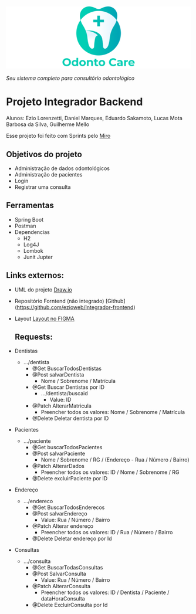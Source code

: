 ![Odontoclinica](https://github.com/ezioweb/Integrador-backend/blob/5d35cc34bf7878987816f46715d7231f3def71da/odonto-grupo1/src/main/resources/image/Header-logo.png) 

*Seu sistema completo para consultório odontológico*
# Projeto Integrador Backend 
Alunos: Ezio Lorenzetti, Daniel Marques, Eduardo Sakamoto, Lucas Mota Barbosa da Silva, Guilherme Mello

Esse projeto foi feito com Sprints pelo [Miro](https://miro.com/welcomeonboard/TEtSUEltOTB3UFBCWUhPMlNpQ0phRzRhVVNsbnF6MFkxZDdSUWE1emtSMjRMNVlqeDNOalNWTWZPQklwNzhPeHwzNDU4NzY0NTMyNDQyMTYwMTI1?share_link_id=762147440153)

## Objetivos do projeto 
- Administração de dados odontológicos
- Administração de pacientes
- Login
- Registrar uma consulta 

## Ferramentas

- Spring Boot 
- Postman 
- Dependencias 
  - H2
  - Log4J
  - Lombok
  - Junit Jupter

## Links externos:
- UML do projeto [Draw.io](https://drive.google.com/file/d/1T8AZxg4sDGHIxpWgD_bPGuN7IGOnxsEE/view?usp=sharing)
- Repositório Forntend (não integrado) [Github] (https://github.com/ezioweb/Integrador-frontend)
- Layout [Layout no FIGMA](https://www.figma.com/file/NWpetzO9OMo3Nwc1IJ9a7E/Odonto-Cl%C3%ADnica?node-id=1%3A2)

  
  ## Requests:
  
- Dentistas 
    - .../dentista
      - @Get BuscarTodosDentistas 
      - @Post salvarDentista
        - Nome / Sobrenome / Matrícula
      - @Get Buscar Dentistas por ID
        - .../dentista/buscaid
          - Value: ID
      - @Patch AlterarMatricula
        - Preencher todos os valores: Nome / Sobrenome / Matrícula
      - @Delete Deletar dentista por ID
          
 - Pacientes
    - .../paciente
      - @Get buscarTodosPacientes
      - @Post salvarPaciente
        - Nome / Sobrenome / RG / (Endereço - Rua / Número / Bairro)
      - @Patch AlterarDados
        - Preencher todos os valores: ID / Nome / Sobrenome / RG
      - @Delete excluirPaciente por ID
        
 - Endereço
    - .../endereco
      - @Get BuscarTodosEnderecos
      - @Post salvarEndereço
        - Value: Rua / Número / Bairro
      - @Patch Alterar endereço 
        - Preencher todos os valores: ID / Rua / Número / Bairro
      - @Delete Deletar endereço por Id
        
 - Consultas
    - .../consulta
      - @Get BuscarTodasConsultas
      - @Post SalvarConsulta
        - Value: Rua / Número / Bairro
      - @Patch AlterarConsulta 
        - Preencher todos os valores: ID / Dentista / Paciente / dataHoraConsulta
      - @Delete ExcluirConsulta por Id
 
 
